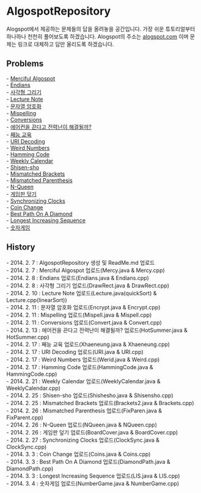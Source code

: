 <H1>AlgospotRepository</H1>
<p>
Alogspot에서 제공하는 문제들의 답을 올려놓을 공간입니다.
가장 쉬운 튜토리얼부터 하나하나 천천히 풀어보도록 하겠습니다.
Alogspot의 주소는 <a href="http://algospot.com">alogspot.com</a> 이며 문제는 링크로 대체하고 답만 올리도록 하겠습니다.</p>

<h2> Problems </h2>
<p>
- <a href="http://algospot.com/judge/problem/read/MERCY">Merciful Algospot</a><br/>
- <a href="http://algospot.com/judge/problem/read/ENDIANS">Endians</a><br/>
- <a href="http://algospot.com/judge/problem/read/DRAWRECT">사각형 그리기</a><br/>
- <a href="http://algospot.com/judge/problem/read/LECTURE">Lecture Note</a><br/>
- <a href="http://algospot.com/judge/problem/read/ENCRYPT">문자열 암호화</a><br/>
- <a href="http://algospot.com/judge/problem/read/MISPELL">Mispelling</a><br/>
- <a href="http://algospot.com/judge/problem/read/CONVERT">Conversions</a><br/>
- <a href="http://algospot.com/judge/problem/read/HOTSUMMER">에어컨을 끈다고 전력난이 해결될까?</a><br/>
- <a href="http://algospot.com/judge/problem/read/XHAENEUNG">째능 교육</a><br/>
- <a href="http://algospot.com/judge/problem/read/URI">URI Decoding</a><br/>
- <a href="http://algospot.com/judge/problem/read/WEIRD">Weird Numbers</a><br/>
- <a href="http://algospot.com/judge/problem/read/HAMMINGCODE">Hamming Code</a><br/>
- <a href="http://algospot.com/judge/problem/read/WEEKLYCALENDAR">Weekly Calendar</a><br/>
- <a href="http://algospot.com/judge/problem/read/SHISENSHO">Shisen-sho</a><br/>
- <a href="http://algospot.com/judge/problem/read/BRACKETS2">Mismatched Brackets</a><br/>
- <a href="http://algospot.com/judge/problem/read/FIXPAREN">Mismatched Parenthesis</a><br/>
- <a href="http://algospot.com/judge/problem/read/NQUEEN">N-Queen</a><br/>
- <a href="http://algospot.com/judge/problem/read/BOARDCOVER">게임판 덮기</a><br/>
- <a href="http://algospot.com/judge/problem/read/CLOCKSYNC">Synchronizing Clocks</a><br/>
- <a href="http://algospot.com/judge/problem/read/COINS">Coin Change</a><br/>
- <a href="http://algospot.com/judge/problem/read/DIAMONDPATH">Best Path On A Diamond</a><br/>
- <a href="http://algospot.com/judge/problem/read/LIS">Longest Increasing Sequence</a><br/>
- <a href="http://algospot.com/judge/problem/read/NUMBERGAME">숫자게임</a><br/>
</P>


<h2>History</h2>
<p>
- 2014. 2.  7 : AlgospotRepository 생성 및 ReadMe.md 업로드<br/>
- 2014. 2.  7 : Merciful Algospot 업로드(Mercy.java & Mercy.cpp)<br/>
- 2014. 2.  8 : Endians 업로드(Endians.java & Endians.cpp)<br/>
- 2014. 2.  8 : 사각형 그리기 업로드(DrawRect.java & DrawRect.cpp)<br/>
- 2014. 2. 10 : Lecture Note 업로드(Lecture.java(quickSort) & Lecture.cpp(linearSort))<br/>
- 2014. 2. 11 : 문자열 암호화 업로드(Encrypt.java & Encrypt.cpp)<br/>
- 2014. 2. 11 : Mispelling 업로드(Mispell.java & Mispell.cpp)<br/>
- 2014. 2. 11 : Conversions 업로드(Convert.java & Convert.cpp)<br/>
- 2014. 2. 13 : 에어컨을 끈다고 전력난이 해결될까? 업로드(HotSummer.java & HotSummer.cpp)<br/>
- 2014. 2. 17 : 째능 교육 업로드(Xhaeneung.java & Xhaeneung.cpp)<br/>
- 2014. 2. 17 : URI Decoding 업로드(URI.java & URI.cpp)<br/>
- 2014. 2. 17 : Weird Numbers 업로드(Werid.java & Weird.cpp)<br/>
- 2014. 2. 17 : Hamming Code 업로드(HammingCode.java & HammingCode.cpp)<br/>
- 2014. 2. 21 : Weekly Calendar 업로드(WeeklyCalendar.java & WeeklyCalendar.cpp)<br/>
- 2014. 2. 25 : Shisen-sho 업로드(Shishesho.java & Shisensho.cpp)<br/>
- 2014. 2. 25 : Mismatched Brackets 업로드(Brackets2.java & Brackets.cpp)<br/>
- 2014. 2. 26 : Mismatched Parenthesis 업로드(FixParen.java & FixParent.cpp)<br/>
- 2014. 2. 26 : N-Queen 업로드(NQueen.java & NQueen.cpp)<br/>
- 2014. 2. 26 : 게임판 덮기 업로드(BoardCover.java & BoardCover.cpp)<br/>
- 2014. 2. 27 : Synchronizing Clocks 업로드(ClockSync.java & ClockSync.cpp)<br/>
- 2014. 3.  3 : Coin Change 업로드(Coins.java & Coins.cpp)<br/> 
- 2014. 3.  3 : Best Path On A Diamond 업로드(DiamondPath.java & DiamondPath.cpp)<br/>
- 2014. 3.  3 : Longest Increasing Sequence 업로드(LIS.java & LIS.cpp)<br/>
- 2014. 3.  4 : 숫자게임 업로드(NumberGame.java & NumberGame.cpp)<br/>
</p>
